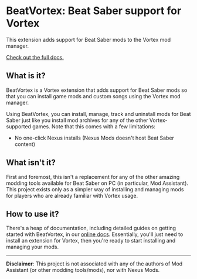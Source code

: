 # BeatVortex: Beat Saber support for Vortex

This extension adds support for Beat Saber mods to the Vortex mod manager.

[Check out the full docs.](https://beatvortex.dev)

## What is it?

BeatVortex is a Vortex extension that adds support for Beat Saber mods so that you can install game mods and custom songs using the Vortex mod manager.

Using BeatVortex, you can install, manage, track and uninstall mods for Beat Saber just like you install mod archives for any of the other Vortex-supported games. Note that this comes with a few limitations:

- No one-click Nexus installs (Nexus Mods doesn't host Beat Saber content)

## What isn't it?

First and foremost, this isn't a replacement for any of the other amazing modding tools available for Beat Saber on PC (in particular, Mod Assistant). This project exists only as a simpler way of installing and managing mods for players who are already familiar with Vortex usage.

## How to use it?

There's a heap of documentation, including detailed guides on getting started with BeatVortex, in our [online docs](https://beatvortex.dev/docs/). Essentially, you'll just need to install an extension for Vortex, then you're ready to start installing and managing your mods.

---

**Disclaimer**: This project is not associated with any of the authors of Mod Assistant (or other modding tools/mods), nor with Nexus Mods.